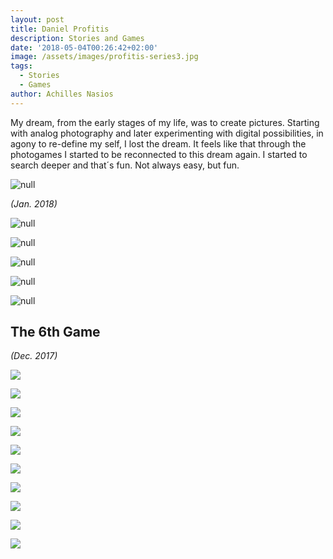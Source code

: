 ```yaml
---
layout: post
title: Daniel Profitis
description: Stories and Games
date: '2018-05-04T00:26:42+02:00'
image: /assets/images/profitis-series3.jpg
tags:
  - Stories
  - Games
author: Achilles Nasios
---
```

My dream, from the early stages of my life, was to create pictures.
Starting with analog photography and later experimenting with digital possibilities, in agony to re-define my self, I lost the dream.
It feels like that through the photogames I started to be reconnected to this dream again. I started to search deeper and that´s fun. Not always easy, but fun.

![null](/assets/images/profitis-present.1.1.jpg#full)

_(Jan. 2018)_

![null](/assets/images/profitis-metafora1.jpg)

![null](/assets/images/profitis-metafora2.jpg)

![null](/assets/images/profitis-metafora3.jpg)

![null](/assets/images/profitis-metafora4.jpg)

![null](/assets/images/profitis-metafora5.jpg)





## The 6th Game

_(Dec. 2017)_

![](/assets/images/profitis-g61.jpg)

![](/assets/images/profitis-g62.jpg)

![](/assets/images/profitis-g63.jpg)

![](/assets/images/profitis-g64.jpg)

![](/assets/images/profitis-g65.jpg)

![](/assets/images/profitis-g66.jpg)

![](/assets/images/profitis-g67.jpg)

![](/assets/images/profitis-g68.jpg)

![](/assets/images/profitis-g69.jpg)

![](/assets/images/profitis-g610.jpg)
